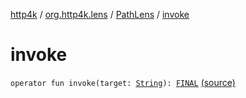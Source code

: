 [http4k](../../index.md) / [org.http4k.lens](../index.md) / [PathLens](index.md) / [invoke](./invoke.md)

# invoke

`operator fun invoke(target: `[`String`](https://kotlinlang.org/api/latest/jvm/stdlib/kotlin/-string/index.html)`): `[`FINAL`](index.md#FINAL) [(source)](https://github.com/http4k/http4k/blob/master/http4k-core/src/main/kotlin/org/http4k/lens/path.kt#L22)